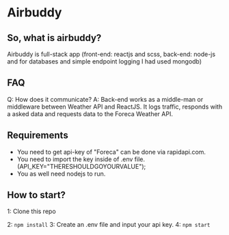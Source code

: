 

# Airbuddy

## So, what is airbuddy?

Airbuddy is full-stack app (front-end: reactjs and scss, back-end: node-js and for databases and simple endpoint logging I had used mongodb)

## FAQ

Q: How does it communicate?
A: Back-end works as a middle-man or middleware between Weather API and ReactJS. It logs traffic, responds with a asked data and requests data to the Foreca Weather API.


## Requirements

 - You need to get api-key of "Foreca" can be done via rapidapi.com.
 - You need to import the key inside of .env file. (API_KEY="THERESHOULDGOYOURVALUE");
 - You as well need nodejs to run.


## How to start?

1: Clone this repo

2:
```npm install```
3: Create an .env file and input your api key.
4:
```npm start```

